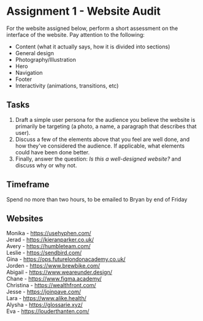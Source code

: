 # Assignment 1 - Website Audit
For the website assigned below, perform a short assessment on the interface of the website. Pay attention to the following:

- Content (what it actually says, how it is divided into sections)
- General design
- Photography/Illustration
- Hero
- Navigation
- Footer
- Interactivity (animations, transitions, etc)

## Tasks
1. Draft a simple user persona for the audience you believe the website is primarily be targeting (a photo, a name, a paragraph that describes that user). 
2. Discuss a few of the elements above that you feel are well done, and how they've considered the audience. If applicable, what elements could have been done better.
3. Finally, answer the question: *Is this a well-designed website?* and discuss why or why not.

## Timeframe
Spend no more than two hours, to be emailed to Bryan by end of Friday

## Websites
Monika - https://usehyphen.com/   
Jerad - https://kieranparker.co.uk/   
Avery - https://humbleteam.com/   
Leslie - https://sendbird.com/   
Gina - https://ops.futurelondonacademy.co.uk/   
Jorden - https://www.brewbike.com/   
Abigail - https://www.weareunder.design/   
Chane - https://www.figma.academy/   
Christina - https://wealthfront.com/   
Jesse - https://joinpave.com/   
Lara - https://www.alike.health/   
Alysha - https://glossarie.xyz/   
Eva - https://louderthanten.com/   
